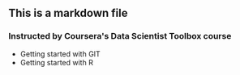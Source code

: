 ## This is a markdown file
### Instructed by Coursera's Data Scientist Toolbox course
* Getting started with GIT
* Getting started with R

